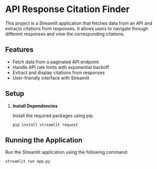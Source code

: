 # API Response Citation Finder

This project is a Streamlit application that fetches data from an API and extracts citations from responses. It allows users to navigate through different responses and view the corresponding citations.

## Features

- Fetch data from a paginated API endpoint
- Handle API rate limits with exponential backoff
- Extract and display citations from responses
- User-friendly interface with Streamlit


## Setup

1. **Install Dependencies**

    Install the required packages using pip.

    ```
    pip install streamlit request
    ```

## Running the Application

Run the Streamlit application using the following command:

```
streamlit run app.py
```